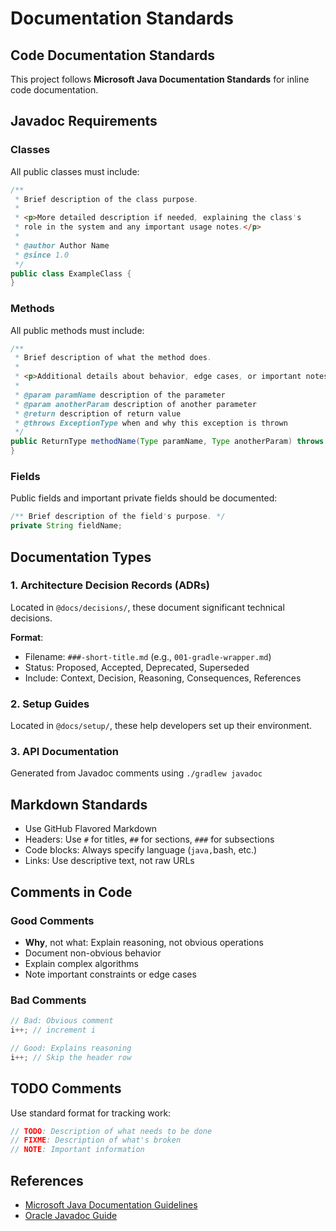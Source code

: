# Documentation Standards

## Code Documentation Standards

This project follows **Microsoft Java Documentation Standards** for inline code documentation.

## Javadoc Requirements

### Classes

All public classes must include:

```java
/**
 * Brief description of the class purpose.
 *
 * <p>More detailed description if needed, explaining the class's
 * role in the system and any important usage notes.</p>
 *
 * @author Author Name
 * @since 1.0
 */
public class ExampleClass {
}
```

### Methods

All public methods must include:

```java
/**
 * Brief description of what the method does.
 *
 * <p>Additional details about behavior, edge cases, or important notes.</p>
 *
 * @param paramName description of the parameter
 * @param anotherParam description of another parameter
 * @return description of return value
 * @throws ExceptionType when and why this exception is thrown
 */
public ReturnType methodName(Type paramName, Type anotherParam) throws ExceptionType {
}
```

### Fields

Public fields and important private fields should be documented:

```java
/** Brief description of the field's purpose. */
private String fieldName;
```

## Documentation Types

### 1. Architecture Decision Records (ADRs)

Located in `@docs/decisions/`, these document significant technical decisions.

**Format**:

- Filename: `###-short-title.md` (e.g., `001-gradle-wrapper.md`)
- Status: Proposed, Accepted, Deprecated, Superseded
- Include: Context, Decision, Reasoning, Consequences, References

### 2. Setup Guides

Located in `@docs/setup/`, these help developers set up their environment.

### 3. API Documentation

Generated from Javadoc comments using `./gradlew javadoc`

## Markdown Standards

- Use GitHub Flavored Markdown
- Headers: Use `#` for titles, `##` for sections, `###` for subsections
- Code blocks: Always specify language (```java,```bash, etc.)
- Links: Use descriptive text, not raw URLs

## Comments in Code

### Good Comments

- **Why**, not what: Explain reasoning, not obvious operations
- Document non-obvious behavior
- Explain complex algorithms
- Note important constraints or edge cases

### Bad Comments

```java
// Bad: Obvious comment
i++; // increment i

// Good: Explains reasoning
i++; // Skip the header row
```

## TODO Comments

Use standard format for tracking work:

```java
// TODO: Description of what needs to be done
// FIXME: Description of what's broken
// NOTE: Important information
```

## References

- [Microsoft Java Documentation Guidelines](https://learn.microsoft.com/en-us/java/openjdk/)
- [Oracle Javadoc Guide](https://www.oracle.com/technical-resources/articles/java/javadoc-tool.html)
